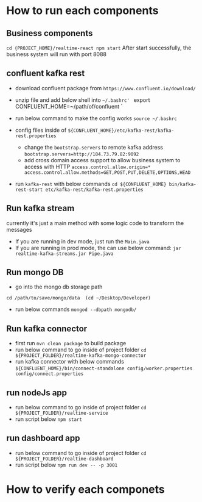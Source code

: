 # How to run each components

## Business components

`
cd {PROJECT_HOME}/realtime-react
npm start
`
After start successfully, the business system will run with port 8088

## confluent kafka rest

- download confluent package from `https://www.confluent.io/download/`
- unzip file and add below shell into `~/.bashrc'
`
 export CONFLUENT_HOME=~/path/of/confluent
`
- run below command to make the config works
`
source ~/.bashrc
`
- config files inside of `${CONFLUENT_HOME}/etc/kafka-rest/kafka-rest.properties`

  + change the `bootstrap.servers` to remote kafka address
  `
  bootstrap.servers=http://184.73.79.82:9092
  `
  + add cross domain access support to allow business system to access with HTTP
  `
  access.control.allow.origin=*
  access.control.allow.methods=GET,POST,PUT,DELETE,OPTIONS,HEAD
  `

- run `kafka-rest` with below commands
`
cd ${CONFLUENT_HOME}
bin/kafka-rest-start etc/kafka-rest/kafka-rest.properties
`

## Run kafka stream

currently it's just a main method with some logic code to transform the messages
- If you are running in dev mode, just run the `Main.java`
- If you are running in prod mode, the can use below command:
 `jar realtime-kafka-streams.jar Pipe.java`
 
## Run mongo DB

- go into the mongo db storage path

`
 cd /path/to/save/mongo/data  (cd ~/Desktop/Developer)
`
- run below commands
`
mongod --dbpath mongodb/
`

 
## Run kafka connector

- first run `mvn clean package` to build package
- run below command to go inside of project folder
`
cd ${PROJECT_FOLDER}/realtime-kafka-mongo-connector
`
- run kafka connector with below commands
`
 ${CONFLUENT_HOME}/bin/connect-standalone config/worker.properties config/connect.properties
`
 
## run nodeJs app
- run below command to go inside of project folder
`
cd ${PROJECT_FOLDER}/realtime-service
`
- run script below
`
 npm start
`

## run dashboard app

- run below command to go inside of project folder
`
cd ${PROJECT_FOLDER}/realtime-dashboard
`
- run script below
`
 npm run dev -- -p 3001
`


# How to verify each componets


